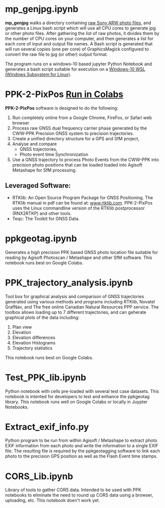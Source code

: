 # mp_genjpg.ipynb
**mp_genjpg** walks a directory containing 
[raw Sony ARW photo files](https://en.wikipedia.org/wiki/Raw_image_format#ARW), and generates a
Linux bash script which will use all CPU cores to generate jpg or other
photo files.  After gathering the list of raw photos, it divides them by the number
of CPU cores on your computer, and then generates a list for each core of input and output
file names.  A Bash script is generated that will run several copies (one per core) of GraphicsMagick 
configured to convert the raw file to jpg (or other) output format.

The program runs on a windows-10 based jupyter Python Notebook and generates
a bash script suitable for execution on a [Windows-10 WSL (Windows Subsystem for Linux)](https://docs.microsoft.com/en-us/windows/wsl/install-win10).

# PPK-2-PixPos  [ Run in Colabs ](https://colab.research.google.com/github/lidar532/ppkgeotag/blob/2020-0222-dev/PPK_2_PixPos.ipynb)
**PPK-2-PixPos** software is designed to do the following:
1. Run completely online from a Google Chrome, FireFox, or Safari web browser
1. Process raw GNSS dual frequency carrier phase generated by the CWW-PPK Precision GNSS system to precision trajectories.
1. Create a unified directory structure for a GPS and SfM project,
1. Analyse and compare
    * GNSS trajectories,
    * Photo event time Synchronization
1. Use a GNSS trajectory to process Photo Events from the CWW-PPK into precision photo positions that can be loaded loaded into Agisoft Metashape for SfM processing.

## Leveraged Software:
* RTKlib: An Open Source Program Package for GNSS Positioning. The RTKlib manual in pdf can be found at: www.rtklib.com. PPK-2-PixPos uses the Linux commandline version of the RTKlib postprocessor (RNX2RTKP) and other tools.
* Teqc: The Toolkit for GNSS Data.


# ppkgeotag.ipynb
Generates a high precision PPK based GNSS photo location file suitable for reading by Agisoft Photoscan / Metashape and other SfM software. This notebook runs best on Google Colabs.

# PPK_trajectory_analysis.ipynb
Tool box for graphical analysis and comparison of GNSS trajectories generated using various methods and programs including RTKlib, Novatel GrafNav, and The free online Canadian Natural Resources PPP service.  The toolbox allows loading up to 7 different trajectories, and can geherate graphical plots of the data including: 
1. Plan view
1. Elevation
1. Elevation differences
1. Elevation Histograms
1. Trajectory statistics 

This notebook runs best on Google Colabs.

# Test_PPK_lib.ipynb
Python notebook with cells pre-loaded with several test case datasets.  This notebook is intented for developers to test and enhance the ppkgeotag library.  This notebook runs well on Google Colabs or locally in Juypter Notebooks.

# Extract_exif_info.py
Python program to be run from within Agisoft / Metashape to extract photo EXIF information from each photo and write the information to a single EXIF file. The resulting file is required by the ppkgeotagging software to link each photo to the precision GPS position as well as the Flash Event time stamps.

# CORS_Lib.ipynb
Library of tools to gather CORS data.  Intended to be used with PPK notebooks to eliminate the need to round up CORS data using a browser, uploading, etc.   This notebook doen't work yet. 

